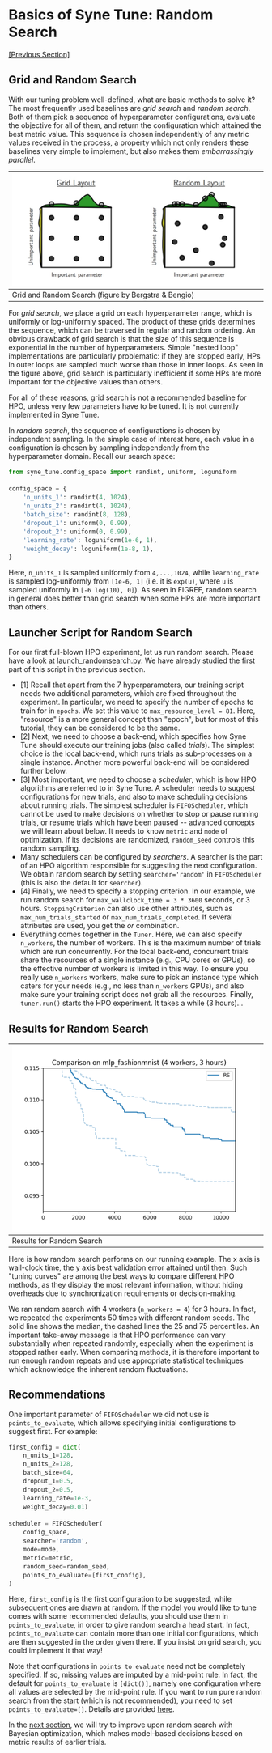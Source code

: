 # Basics of Syne Tune: Random Search


[[Previous Section]](basics_setup.md)


## Grid and Random Search

With our tuning problem well-defined, what are basic methods to solve it?
The most frequently used baselines are *grid search* and *random search*. Both
of them pick a sequence of hyperparameter configurations, evaluate the objective
for all of them, and return the configuration which attained the best metric
value. This sequence is chosen independently of any metric values received in
the process, a property which not only renders these baselines very simple to
implement, but also makes them *embarrassingly parallel*.

| ![Grid and Random Search](img/gridC.png) |
| :--- |
| Grid and Random Search (figure by Bergstra & Bengio) |

For *grid search*, we place a grid on each hyperparameter range, which is
uniformly or log-uniformly spaced. The product of these grids determines the
sequence, which can be traversed in regular and random ordering. An obvious
drawback of grid search is that the size of this sequence is exponential
in the number of hyperparameters. Simple "nested loop" implementations are
particularly problematic: if they are stopped early, HPs in outer loops are
sampled much worse than those in inner loops. As seen in the figure above,
grid search is particularly inefficient if some HPs are more important for
the objective values than others.

For all of these reasons, grid search is not a recommended baseline for HPO,
unless very few parameters have to be tuned. It is not currently implemented
in Syne Tune.

In *random search*, the sequence of configurations is chosen by independent
sampling. In the simple case of interest here, each value in a configuration
is chosen by sampling independently from the hyperparameter domain. Recall
our search space:

```python
from syne_tune.config_space import randint, uniform, loguniform

config_space = {
    'n_units_1': randint(4, 1024),
    'n_units_2': randint(4, 1024),
    'batch_size': randint(8, 128),
    'dropout_1': uniform(0, 0.99),
    'dropout_2': uniform(0, 0.99),
    'learning_rate': loguniform(1e-6, 1),
    'weight_decay': loguniform(1e-8, 1),
}
```

Here, `n_units_1` is sampled uniformly from `4,...,1024`, while `learning_rate`
is sampled log-uniformly from `[1e-6, 1]` (i.e. it is `exp(u)`, where `u` is
sampled uniformly in `[-6 log(10), 0]`). As seen in FIGREF, random search in
general does better than grid search when some HPs are more important than
others.


## Launcher Script for Random Search

For our first full-blown HPO experiment, let us run random search. Please have a
look at [launch_randomsearch.py](scripts/launch_randomsearch.py). We have already
studied the first part of this script in the previous section.
* [1] Recall that apart from the 7 hyperparameters, our training script needs
  two additional parameters, which are fixed throughout the experiment. In
  particular, we need to specify the number of epochs to train for in `epochs`.
  We set this value to `max_resource_level = 81`. Here, "resource" is a more
  general concept than "epoch", but for most of this tutorial, they can be
  considered to be the same.
* [2] Next, we need to choose a back-end, which specifies how Syne Tune should
  execute our training jobs (also called *trials*). The simplest choice is the 
  local back-end, which runs trials as sub-processes on a single instance.
  Another more powerful back-end will be considered further below.
* [3] Most important, we need to choose a *scheduler*, which is how HPO
  algorithms are referred to in Syne Tune. A scheduler needs to suggest
  configurations for new trials, and also to make scheduling decisions about
  running trials.
  The simplest scheduler is `FIFOScheduler`, which cannot be used to make
  decisions on whether to stop or pause running trials, or resume trials
  which have been paused -- advanced concepts we will learn about below. It
  needs to know `metric` and `mode` of optimization. If its decisions are
  randomized, `random_seed` controls this random sampling.
* Many schedulers can be configured by *searchers*. A searcher is the part
  of an HPO algorithm responsible for suggesting the next configuration.
  We obtain random search by setting `searcher='random'` in `FIFOScheduler`
  (this is also the default for `searcher`).
* [4] Finally, we need to specify a stopping criterion. In our example,
  we run random search for `max_wallclock_time = 3 * 3600` seconds, or 3
  hours. `StoppingCriterion` can also use other attributes, such as
  `max_num_trials_started` or `max_num_trials_completed`. If several
  attributes are used, you get the *or* combination.
* Everything comes together in the `Tuner`. Here, we can also specify
  `n_workers`, the number of workers. This is the maximum number of trials
  which are run concurrently. For the local back-end, concurrent trials
  share the resources of a single instance (e.g., CPU cores or GPUs), so
  the effective number of workers is limited in this way.
  To ensure you really use `n_workers` workers, make sure to pick an
  instance type which caters for your needs (e.g., no less than `n_workers`
  GPUs), and also make sure your training script does not grab all the
  resources. Finally, `tuner.run()` starts the HPO experiment. It takes a
  while (3 hours)...


## Results for Random Search

| ![Results for Random Search](img/tutorial_rs.png) |
| :--- |
| Results for Random Search |

Here is how random search performs on our running example. The x axis is
wall-clock time, the y axis best validation error attained until then.
Such "tuning curves" are among the best ways to compare different HPO
methods, as they display the most relevant information, without hiding
overheads due to synchronization requirements or decision-making.

We ran random search with 4 workers (`n_workers = 4`) for 3 hours. In fact,
we repeated the experiments 50 times with different random seeds. The solid
line shows the median, the dashed lines the 25 and 75 percentiles. An
important take-away message is that HPO performance can vary substantially
when repeated randomly, especially when the experiment is stopped rather
early. When comparing methods, it is therefore important to run enough
random repeats and use appropriate statistical techniques which acknowledge
the inherent random fluctuations.


## Recommendations

One important parameter of `FIFOScheduler` we did not use is `points_to_evaluate`,
which allows specifying initial configurations to suggest first. For example:

```python
first_config = dict(
    n_units_1=128,
    n_units_2=128,
    batch_size=64,
    dropout_1=0.5,
    dropout_2=0.5,
    learning_rate=1e-3,
    weight_decay=0.01)

scheduler = FIFOScheduler(
    config_space,
    searcher='random',
    mode=mode,
    metric=metric,
    random_seed=random_seed,
    points_to_evaluate=[first_config],
)
```
Here, `first_config` is the first configuration to be suggested, while subsequent
ones are drawn at random. If the model you would like to tune comes with some
recommended defaults, you should use them in `points_to_evaluate`, in order to
give random search a head start. In fact, `points_to_evaluate` can contain more
than one initial configurations, which are then suggested in the order given
there. If you insist on grid search, you could implement it that way!

Note that configurations in `points_to_evaluate` need not be completely specified.
If so, missing values are imputed by a mid-point rule. In fact, the default for
`points_to_evaluate` is `[dict()]`, namely one configuration where all values are
selected by the mid-point rule. If you want to run pure random search from the
start (which is not recommended), you need to set `points_to_evaluate=[]`. Details
are provided [here](../../schedulers.md#fifoscheduler).

In the [next section](basics_bayesopt.md), we will try to improve upon random
search with Bayesian optimization, which makes model-based decisions based on
metric results of earlier trials.
